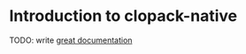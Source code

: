 # Introduction to clopack-native

TODO: write [great documentation](http://jacobian.org/writing/what-to-write/)
